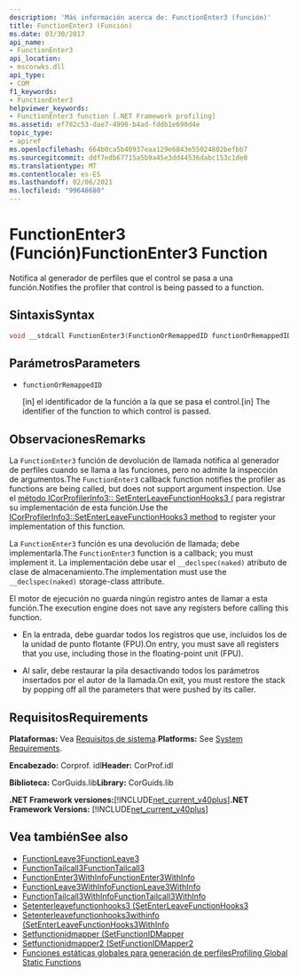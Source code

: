 ```yaml
---
description: 'Más información acerca de: FunctionEnter3 (función)'
title: FunctionEnter3 (Función)
ms.date: 03/30/2017
api_name:
- FunctionEnter3
api_location:
- mscorwks.dll
api_type:
- COM
f1_keywords:
- FunctionEnter3
helpviewer_keywords:
- FunctionEnter3 function [.NET Framework profiling]
ms.assetid: ef782c53-dae7-4990-b4ad-fddb1e690d4e
topic_type:
- apiref
ms.openlocfilehash: 664b0ca5b40937eaa129e6843e55024802befbb7
ms.sourcegitcommit: ddf7edb67715a5b9a45e3dd44536dabc153c1de0
ms.translationtype: MT
ms.contentlocale: es-ES
ms.lasthandoff: 02/06/2021
ms.locfileid: "99648680"
---
```

# <a name="functionenter3-function"></a><span data-ttu-id="1eff3-103">FunctionEnter3 (Función)</span><span class="sxs-lookup"><span data-stu-id="1eff3-103">FunctionEnter3 Function</span></span>

<span data-ttu-id="1eff3-104">Notifica al generador de perfiles que el control se pasa a una función.</span><span class="sxs-lookup"><span data-stu-id="1eff3-104">Notifies the profiler that control is being passed to a function.</span></span>  
  
## <a name="syntax"></a><span data-ttu-id="1eff3-105">Sintaxis</span><span class="sxs-lookup"><span data-stu-id="1eff3-105">Syntax</span></span>  
  
```cpp  
void __stdcall FunctionEnter3(FunctionOrRemappedID functionOrRemappedID);  
```  
  
## <a name="parameters"></a><span data-ttu-id="1eff3-106">Parámetros</span><span class="sxs-lookup"><span data-stu-id="1eff3-106">Parameters</span></span>

- `functionOrRemappedID`

  <span data-ttu-id="1eff3-107">\[in] el identificador de la función a la que se pasa el control.</span><span class="sxs-lookup"><span data-stu-id="1eff3-107">\[in] The identifier of the function to which control is passed.</span></span>

## <a name="remarks"></a><span data-ttu-id="1eff3-108">Observaciones</span><span class="sxs-lookup"><span data-stu-id="1eff3-108">Remarks</span></span>  

 <span data-ttu-id="1eff3-109">La `FunctionEnter3` función de devolución de llamada notifica al generador de perfiles cuando se llama a las funciones, pero no admite la inspección de argumentos.</span><span class="sxs-lookup"><span data-stu-id="1eff3-109">The `FunctionEnter3` callback function notifies the profiler as functions are being called, but does not support argument inspection.</span></span> <span data-ttu-id="1eff3-110">Use el [método ICorProfilerInfo3:: SetEnterLeaveFunctionHooks3 (](icorprofilerinfo3-setenterleavefunctionhooks3-method.md) para registrar su implementación de esta función.</span><span class="sxs-lookup"><span data-stu-id="1eff3-110">Use the [ICorProfilerInfo3::SetEnterLeaveFunctionHooks3 method](icorprofilerinfo3-setenterleavefunctionhooks3-method.md) to register your implementation of this function.</span></span>  
  
 <span data-ttu-id="1eff3-111">La `FunctionEnter3` función es una devolución de llamada; debe implementarla.</span><span class="sxs-lookup"><span data-stu-id="1eff3-111">The `FunctionEnter3` function is a callback; you must implement it.</span></span> <span data-ttu-id="1eff3-112">La implementación debe usar el `__declspec(naked)` atributo de clase de almacenamiento.</span><span class="sxs-lookup"><span data-stu-id="1eff3-112">The implementation must use the `__declspec(naked)` storage-class attribute.</span></span>  
  
 <span data-ttu-id="1eff3-113">El motor de ejecución no guarda ningún registro antes de llamar a esta función.</span><span class="sxs-lookup"><span data-stu-id="1eff3-113">The execution engine does not save any registers before calling this function.</span></span>  
  
- <span data-ttu-id="1eff3-114">En la entrada, debe guardar todos los registros que use, incluidos los de la unidad de punto flotante (FPU).</span><span class="sxs-lookup"><span data-stu-id="1eff3-114">On entry, you must save all registers that you use, including those in the floating-point unit (FPU).</span></span>  
  
- <span data-ttu-id="1eff3-115">Al salir, debe restaurar la pila desactivando todos los parámetros insertados por el autor de la llamada.</span><span class="sxs-lookup"><span data-stu-id="1eff3-115">On exit, you must restore the stack by popping off all the parameters that were pushed by its caller.</span></span>  
  
## <a name="requirements"></a><span data-ttu-id="1eff3-116">Requisitos</span><span class="sxs-lookup"><span data-stu-id="1eff3-116">Requirements</span></span>  

 <span data-ttu-id="1eff3-117">**Plataformas:** Vea [Requisitos de sistema](../../get-started/system-requirements.md).</span><span class="sxs-lookup"><span data-stu-id="1eff3-117">**Platforms:** See [System Requirements](../../get-started/system-requirements.md).</span></span>  
  
 <span data-ttu-id="1eff3-118">**Encabezado:** Corprof. idl</span><span class="sxs-lookup"><span data-stu-id="1eff3-118">**Header:** CorProf.idl</span></span>  
  
 <span data-ttu-id="1eff3-119">**Biblioteca:** CorGuids.lib</span><span class="sxs-lookup"><span data-stu-id="1eff3-119">**Library:** CorGuids.lib</span></span>  
  
 <span data-ttu-id="1eff3-120">**.NET Framework versiones:**[!INCLUDE[net_current_v40plus](../../../../includes/net-current-v40plus-md.md)]</span><span class="sxs-lookup"><span data-stu-id="1eff3-120">**.NET Framework Versions:** [!INCLUDE[net_current_v40plus](../../../../includes/net-current-v40plus-md.md)]</span></span>  
  
## <a name="see-also"></a><span data-ttu-id="1eff3-121">Vea también</span><span class="sxs-lookup"><span data-stu-id="1eff3-121">See also</span></span>

- [<span data-ttu-id="1eff3-122">FunctionLeave3</span><span class="sxs-lookup"><span data-stu-id="1eff3-122">FunctionLeave3</span></span>](functionleave3-function.md)
- [<span data-ttu-id="1eff3-123">FunctionTailcall3</span><span class="sxs-lookup"><span data-stu-id="1eff3-123">FunctionTailcall3</span></span>](functiontailcall3-function.md)
- [<span data-ttu-id="1eff3-124">FunctionEnter3WithInfo</span><span class="sxs-lookup"><span data-stu-id="1eff3-124">FunctionEnter3WithInfo</span></span>](functionenter3withinfo-function.md)
- [<span data-ttu-id="1eff3-125">FunctionLeave3WithInfo</span><span class="sxs-lookup"><span data-stu-id="1eff3-125">FunctionLeave3WithInfo</span></span>](functionleave3withinfo-function.md)
- [<span data-ttu-id="1eff3-126">FunctionTailcall3WithInfo</span><span class="sxs-lookup"><span data-stu-id="1eff3-126">FunctionTailcall3WithInfo</span></span>](functiontailcall3withinfo-function.md)
- [<span data-ttu-id="1eff3-127">Setenterleavefunctionhooks3 (</span><span class="sxs-lookup"><span data-stu-id="1eff3-127">SetEnterLeaveFunctionHooks3</span></span>](icorprofilerinfo3-setenterleavefunctionhooks3-method.md)
- [<span data-ttu-id="1eff3-128">Setenterleavefunctionhooks3withinfo (</span><span class="sxs-lookup"><span data-stu-id="1eff3-128">SetEnterLeaveFunctionHooks3WithInfo</span></span>](icorprofilerinfo3-setenterleavefunctionhooks3withinfo-method.md)
- [<span data-ttu-id="1eff3-129">Setfunctionidmapper (</span><span class="sxs-lookup"><span data-stu-id="1eff3-129">SetFunctionIDMapper</span></span>](icorprofilerinfo-setfunctionidmapper-method.md)
- [<span data-ttu-id="1eff3-130">Setfunctionidmapper2 (</span><span class="sxs-lookup"><span data-stu-id="1eff3-130">SetFunctionIDMapper2</span></span>](icorprofilerinfo3-setfunctionidmapper2-method.md)
- [<span data-ttu-id="1eff3-131">Funciones estáticas globales para generación de perfiles</span><span class="sxs-lookup"><span data-stu-id="1eff3-131">Profiling Global Static Functions</span></span>](profiling-global-static-functions.md)
